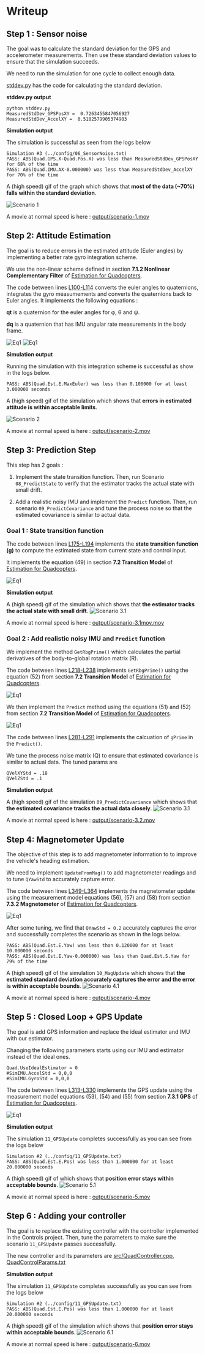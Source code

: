 
# Writeup

## Step 1 : Sensor noise

The goal was to calculate the standard deviation for the GPS and accelerometer measurements. Then use these standard deviation values to ensure that the simulation succeeds. 

We need to run the simulation for one cycle to collect enough data.

[stddev.py](stddev.py) has the code for calculating the standard deviation. 

**stddev.py output**
```
python stddev.py
MeasuredStdDev_GPSPosXY =  0.7263455847056927
MeasuredStdDev_AccelXY =  0.5102579905374903
```

**Simulation output**

The simulation is successful as seen from the logs below
```
Simulation #3 (../config/06_SensorNoise.txt)
PASS: ABS(Quad.GPS.X-Quad.Pos.X) was less than MeasuredStdDev_GPSPosXY for 68% of the time
PASS: ABS(Quad.IMU.AX-0.000000) was less than MeasuredStdDev_AccelXY for 70% of the time
```

A (high speed) gif of the graph which shows that **most of the data (~70%) falls within the standard deviation**.

![Scenario 1](output/scenario-1.mov.gif)

A movie at normal speed is here : [output/scenario-1.mov](output/scenario-1.mov)

## Step 2: Attitude Estimation

The goal is to reduce errors in the estimated attitude (Euler angles) by implementing a better rate gyro integration scheme.

We use the non-linear scheme defined in section **7.1.2 Nonlinear Complementary Filter**  of [Estimation for Quadcopters](https://www.overleaf.com/read/vymfngphcccj).

The code between lines [L100-L114](https://github.com/arrawatia/FCND-Estimation-CPP/blob/master/src/QuadEstimatorEKF.cpp#L100-L114) converts the euler angles to quaternions, integrates the gyro measumements and converts the quaternions back to Euler angles. It implements the following equations :
      
**qt** is a quaternion for the euler angles for φ, θ and ψ. 

**dq** is a quaternion that has IMU angular rate measurements in the body frame.

![Eq1](images/scenario-2-eq-1.png)
![Eq1](images/scenario-2-eq-2.png)

**Simulation output**

Running the simulation with this integration scheme is successful as show in the logs below.
```
PASS: ABS(Quad.Est.E.MaxEuler) was less than 0.100000 for at least 3.000000 seconds
```

A (high speed) gif of the simulation which shows that **errors in estimated attitude is within acceptable limits**.

![Scenario 2](output/scenario-2.mov.gif)

A movie at normal speed is here : [output/scenario-2.mov](output/scenario-2.mov)

## Step 3: Prediction Step

This step has 2 goals :

1. Implement the state transition function. Then, run Scenario `08_PredictState` to verify that the estimator tracks the actual state with small drift.

2. Add a realistic noisy IMU and implement the `Predict` function. Then, run scenario `09_PredictCovariance` and tune the process noise so that the estimated covariance is similar to actual data.

### Goal 1 : State transition function

The code between lines [L175-L194](https://github.com/arrawatia/FCND-Estimation-CPP/blob/master/src/QuadEstimatorEKF.cpp#L175-L194) implements the **state transition function (g)** to compute the estimated state from current state and control input. 

It implements the equation (49) in section **7.2 Transition Model**  of [Estimation for Quadcopters](https://www.overleaf.com/read/vymfngphcccj).

![Eq1](images/scenario-3-eq-1.png)

**Simulation output**

A (high speed) gif of the simulation which shows that **the estimator tracks the actual state with small drift**. 
![Scenario 3.1](output/scenario-3.1mov.mov.gif)

A movie at normal speed is here : [output/scenario-3.1mov.mov](output/scenario-3.1mov.mov)

### Goal 2 : Add realistic noisy IMU and `Predict` function

We implement the method `GetRbgPrime()` which calculates the partial derivatives of the body-to-global rotation matrix (R). 

The code between lines [L218-L238](https://github.com/arrawatia/FCND-Estimation-CPP/blob/master/src/QuadEstimatorEKF.cpp#L218-L238) implements `GetRbgPrime()` using the equation (52) from section **7.2 Transition Model**  of [Estimation for Quadcopters](https://www.overleaf.com/read/vymfngphcccj). 

![Eq1](images/scenario-3-eq-2.png)

We then implement the `Predict` method using the equations (51) and (52) from section **7.2 Transition Model**  of [Estimation for Quadcopters](https://www.overleaf.com/read/vymfngphcccj).

![Eq1](images/scenario-3-eq-3.png)

The code between lines [L281-L291](https://github.com/arrawatia/FCND-Estimation-CPP/blob/master/src/QuadEstimatorEKF.cpp#L281-L291) implements the calcuation of `gPrime` in the `Predict()`.

We tune the process noise matrix (Q) to ensure that estimated covariance is similar to actual data. The tuned params are 
```
QVelXYStd = .18
QVelZStd = .1
```

**Simulation output**

A (high speed) gif of the simulation `09_PredictCovariance` which shows that **the estimated covariance tracks the actual data closely**. 
![Scenario 3.1](output/scenario-3.2.mov.gif)

A movie at normal speed is here : [output/scenario-3.2.mov](output/scenario-3.2.mov)

## Step 4: Magnetometer Update

The objective of this step is to add magnetometer information to to improve the vehicle's heading estimation. 

We need to implement `UpdateFromMag()` to add magnetometer readings and to tune `QYawStd` to accurately capture error.

The code between lines [L349-L364](https://github.com/arrawatia/FCND-Estimation-CPP/blob/master/src/QuadEstimatorEKF.cpp#L349-L364) implements the magnetometer update using the measurement model equations (56), (57) and (58) from section **7.3.2 Magnetometer**  of [Estimation for Quadcopters](https://www.overleaf.com/read/vymfngphcccj).

![Eq1](images/scenario-4-eq-1.png)

After some tuning, we find that `QYawStd = 0.2` accurately captures the error and successfully completes the scenario as shown in the logs below.

```
PASS: ABS(Quad.Est.E.Yaw) was less than 0.120000 for at least 10.000000 seconds
PASS: ABS(Quad.Est.E.Yaw-0.000000) was less than Quad.Est.S.Yaw for 79% of the time
```

A (high speed) gif of the simulation `10_MagUpdate` which shows that **the estimated standard deviation accurately captures the error and the error is within acceptable bounds**. 
![Scenario 4.1](output/scenario-4.mov.gif)

A movie at normal speed is here : [output/scenario-4.mov](output/scenario-4.mov)

## Step 5 : Closed Loop + GPS Update

The goal is add GPS information and replace the ideal estimator and IMU with our estimator.

Changing the following parameters starts using our IMU and estimator instead of the ideal ones.

```
Quad.UseIdealEstimator = 0
#SimIMU.AccelStd = 0,0,0
#SimIMU.GyroStd = 0,0,0
```

The code between lines [L313-L330](https://github.com/arrawatia/FCND-Estimation-CPP/blob/master/src/QuadEstimatorEKF.cpp#L313-L330) implements the GPS update using the measurement model equations (53), (54) and (55) from section **7.3.1 GPS**  of [Estimation for Quadcopters](https://www.overleaf.com/read/vymfngphcccj).

![Eq1](images/scenario-5-eq-1.png)

**Simulation output**

The simulation `11_GPSUpdate` completes successfully as you can see from the logs below

```
Simulation #2 (../config/11_GPSUpdate.txt)
PASS: ABS(Quad.Est.E.Pos) was less than 1.000000 for at least 20.000000 seconds
```

A (high speed) gif of  which shows that **position error stays within acceptable bounds**. 
![Scenario 5.1](output/scenario-5.mov.gif)

A movie at normal speed is here : [output/scenario-5.mov](output/scenario-5.mov)

## Step 6 : Adding your controller

The goal is to replace the existing controller with the controller implemented in the Controls project. Then, tune the parameters to make sure the scenario `11_GPSUpdate` passes successfully.

The new controller and its parameters are [src/QuadController.cpp](src/QuadController.cpp), [QuadControlParams.txt](QuadControlParams.txt)

**Simulation output**

The simulation `11_GPSUpdate` completes successfully as you can see from the logs below

```Simulation #1 (../config/11_GPSUpdate.txt)
Simulation #2 (../config/11_GPSUpdate.txt)
PASS: ABS(Quad.Est.E.Pos) was less than 1.000000 for at least 20.000000 seconds
```

A (high speed) gif of the simulation which shows that **position error stays within acceptable bounds**. 
![Scenario 6.1](output/scenario-6.mov.gif)

A movie at normal speed is here : [output/scenario-6.mov](output/scenario-6.mov)





